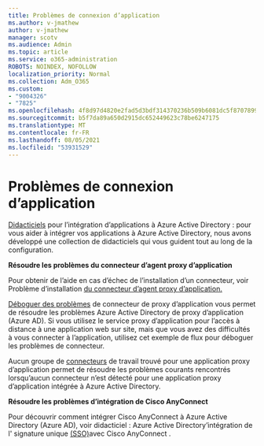 ```yaml
---
title: Problèmes de connexion d’application
ms.author: v-jmathew
author: v-jmathew
manager: scotv
ms.audience: Admin
ms.topic: article
ms.service: o365-administration
ROBOTS: NOINDEX, NOFOLLOW
localization_priority: Normal
ms.collection: Adm_O365
ms.custom:
- "9004326"
- "7825"
ms.openlocfilehash: 4f8d97d4820e2fad5d3bdf314370236b509b6081dc5f87078995282e72da0c18
ms.sourcegitcommit: b5f7da89a650d2915dc652449623c78be6247175
ms.translationtype: MT
ms.contentlocale: fr-FR
ms.lasthandoff: 08/05/2021
ms.locfileid: "53931529"
---
```

# <a name="application-connection-issues"></a>Problèmes de connexion d’application

[Didacticiels](https://docs.microsoft.com/azure/active-directory/saas-apps/tutorial-list) pour l’intégration d’applications à Azure Active Directory : pour vous aider à intégrer vos applications à Azure Active Directory, nous avons développé une collection de didacticiels qui vous guident tout au long de la configuration.

**Résoudre les problèmes du connecteur d’agent proxy d’application**

Pour obtenir de l’aide en cas d’échec de l’installation d’un connecteur, voir Problème d’installation [du connecteur d’agent proxy d’application.](https://docs.microsoft.com/azure/active-directory/manage-apps/application-proxy-connector-installation-problem)

[Déboguer des problèmes](https://docs.microsoft.com/azure/active-directory/manage-apps/application-proxy-debug-connectors) de connecteur de proxy d’application vous permet de résoudre les problèmes Azure Active Directory de proxy d’application (Azure AD). Si vous utilisez le service proxy d’application pour l’accès à distance à une application web sur site, mais que vous avez des difficultés à vous connecter à l’application, utilisez cet exemple de flux pour déboguer les problèmes de connecteur.

Aucun groupe de [connecteurs](https://docs.microsoft.com/azure/active-directory/manage-apps/application-proxy-connectivity-no-working-connector) de travail trouvé pour une application proxy d’application permet de résoudre les problèmes courants rencontrés lorsqu’aucun connecteur n’est détecté pour une application proxy d’application intégrée à Azure Active Directory.

**Résoudre les problèmes d’intégration de Cisco AnyConnect**

Pour découvrir comment intégrer Cisco AnyConnect à Azure Active Directory (Azure AD), voir didacticiel : Azure Active Directory’intégration de l' signature unique [(SSO)](https://docs.microsoft.com/azure/active-directory/saas-apps/cisco-anyconnect)avec Cisco AnyConnect .

